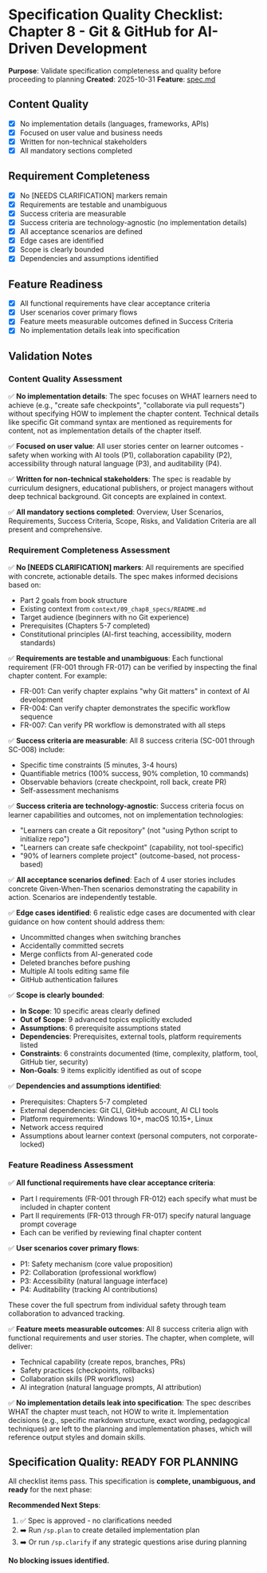 # Specification Quality Checklist: Chapter 8 - Git & GitHub for AI-Driven Development

**Purpose**: Validate specification completeness and quality before proceeding to planning
**Created**: 2025-10-31
**Feature**: [spec.md](../spec.md)

## Content Quality

- [x] No implementation details (languages, frameworks, APIs)
- [x] Focused on user value and business needs
- [x] Written for non-technical stakeholders
- [x] All mandatory sections completed

## Requirement Completeness

- [x] No [NEEDS CLARIFICATION] markers remain
- [x] Requirements are testable and unambiguous
- [x] Success criteria are measurable
- [x] Success criteria are technology-agnostic (no implementation details)
- [x] All acceptance scenarios are defined
- [x] Edge cases are identified
- [x] Scope is clearly bounded
- [x] Dependencies and assumptions identified

## Feature Readiness

- [x] All functional requirements have clear acceptance criteria
- [x] User scenarios cover primary flows
- [x] Feature meets measurable outcomes defined in Success Criteria
- [x] No implementation details leak into specification

## Validation Notes

### Content Quality Assessment

✅ **No implementation details**: The spec focuses on WHAT learners need to achieve (e.g., "create safe checkpoints", "collaborate via pull requests") without specifying HOW to implement the chapter content. Technical details like specific Git command syntax are mentioned as requirements for content, not as implementation details of the chapter itself.

✅ **Focused on user value**: All user stories center on learner outcomes - safety when working with AI tools (P1), collaboration capability (P2), accessibility through natural language (P3), and auditability (P4).

✅ **Written for non-technical stakeholders**: The spec is readable by curriculum designers, educational publishers, or project managers without deep technical background. Git concepts are explained in context.

✅ **All mandatory sections completed**: Overview, User Scenarios, Requirements, Success Criteria, Scope, Risks, and Validation Criteria are all present and comprehensive.

### Requirement Completeness Assessment

✅ **No [NEEDS CLARIFICATION] markers**: All requirements are specified with concrete, actionable details. The spec makes informed decisions based on:
- Part 2 goals from book structure
- Existing context from `context/09_chap8_specs/README.md`
- Target audience (beginners with no Git experience)
- Prerequisites (Chapters 5-7 completed)
- Constitutional principles (AI-first teaching, accessibility, modern standards)

✅ **Requirements are testable and unambiguous**: Each functional requirement (FR-001 through FR-017) can be verified by inspecting the final chapter content. For example:
- FR-001: Can verify chapter explains "why Git matters" in context of AI development
- FR-004: Can verify chapter demonstrates the specific workflow sequence
- FR-007: Can verify PR workflow is demonstrated with all steps

✅ **Success criteria are measurable**: All 8 success criteria (SC-001 through SC-008) include:
- Specific time constraints (5 minutes, 3-4 hours)
- Quantifiable metrics (100% success, 90% completion, 10 commands)
- Observable behaviors (create checkpoint, roll back, create PR)
- Self-assessment mechanisms

✅ **Success criteria are technology-agnostic**: Success criteria focus on learner capabilities and outcomes, not on implementation technologies:
- "Learners can create a Git repository" (not "using Python script to initialize repo")
- "Learners can create safe checkpoint" (capability, not tool-specific)
- "90% of learners complete project" (outcome-based, not process-based)

✅ **All acceptance scenarios defined**: Each of 4 user stories includes concrete Given-When-Then scenarios demonstrating the capability in action. Scenarios are independently testable.

✅ **Edge cases identified**: 6 realistic edge cases are documented with clear guidance on how content should address them:
- Uncommitted changes when switching branches
- Accidentally committed secrets
- Merge conflicts from AI-generated code
- Deleted branches before pushing
- Multiple AI tools editing same file
- GitHub authentication failures

✅ **Scope is clearly bounded**:
- **In Scope**: 10 specific areas clearly defined
- **Out of Scope**: 9 advanced topics explicitly excluded
- **Assumptions**: 6 prerequisite assumptions stated
- **Dependencies**: Prerequisites, external tools, platform requirements listed
- **Constraints**: 6 constraints documented (time, complexity, platform, tool, GitHub tier, security)
- **Non-Goals**: 9 items explicitly identified as out of scope

✅ **Dependencies and assumptions identified**:
- Prerequisites: Chapters 5-7 completed
- External dependencies: Git CLI, GitHub account, AI CLI tools
- Platform requirements: Windows 10+, macOS 10.15+, Linux
- Network access required
- Assumptions about learner context (personal computers, not corporate-locked)

### Feature Readiness Assessment

✅ **All functional requirements have clear acceptance criteria**:
- Part I requirements (FR-001 through FR-012) each specify what must be included in chapter content
- Part II requirements (FR-013 through FR-017) specify natural language prompt coverage
- Each can be verified by reviewing final chapter content

✅ **User scenarios cover primary flows**:
- P1: Safety mechanism (core value proposition)
- P2: Collaboration (professional workflow)
- P3: Accessibility (natural language interface)
- P4: Auditability (tracking AI contributions)

These cover the full spectrum from individual safety through team collaboration to advanced tracking.

✅ **Feature meets measurable outcomes**: All 8 success criteria align with functional requirements and user stories. The chapter, when complete, will deliver:
- Technical capability (create repos, branches, PRs)
- Safety practices (checkpoints, rollbacks)
- Collaboration skills (PR workflows)
- AI integration (natural language prompts, AI attribution)

✅ **No implementation details leak into specification**: The spec describes WHAT the chapter must teach, not HOW to write it. Implementation decisions (e.g., specific markdown structure, exact wording, pedagogical techniques) are left to the planning and implementation phases, which will reference output styles and domain skills.

## Specification Quality: READY FOR PLANNING

All checklist items pass. This specification is **complete, unambiguous, and ready** for the next phase:

**Recommended Next Steps**:
1. ✅ Spec is approved - no clarifications needed
2. ➡️ Run `/sp.plan` to create detailed implementation plan
3. ➡️ Or run `/sp.clarify` if any strategic questions arise during planning

**No blocking issues identified.**

